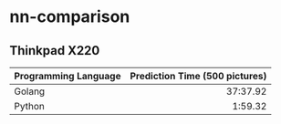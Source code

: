 # nn-comparison

## Thinkpad X220

| Programming Language | Prediction Time (500 pictures) |
| :------------------- | -----------------------------: |
| Golang               |                       37:37.92 |
| Python               |                        1:59.32 |
